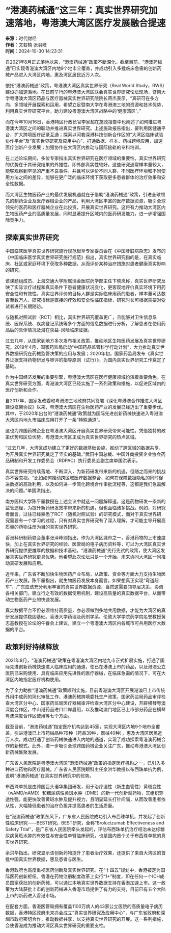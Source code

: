 # “港澳药械通”这三年：真实世界研究加速落地，粤港澳大湾区医疗发展融合提速

**来源**：时代财经  
**作者**：文若楠 张羽岐  
**时间**：2024-10-30 14:23:31  

自2021年8月正式落地以来，“港澳药械通”政策不断深化。截至目前，“港澳药械通”已实现粤港澳大湾区内地9个地市全覆盖，并成功引入多批临床急需的创新药械产品进入大湾区内地，惠及湾区居民近万人次。

依托“港澳药械通”政策，粤港澳大湾区真实世界研究（Real World Study，RWS）建设亦加速落地。在日前举行的粤港澳大湾区联会真实世界研究论坛现场，暨南大学粤港澳大湾区药品与医疗器械真实世界研究院院长蒋杰表示，“真研可在多方向、多领域开展探索和运用，希望立足暨南大学在粤港澳三地的资源和技术优势，利用真实世界研究平台，助力建设粤港澳大湾区战略中的‘健康湾区’。”

而在今年10月16日，香港特区行政长官李家超在施政报告中也阐述了如何推进粤港澳大湾区之间的联动并推进真实世界研究。上述施政报告指出，要利用医健通平台，扩大跨境医疗纪录互通；探索以河套深港科技创新合作区的“大湾区临床试验协作平台”及“真实世界研究及应用中心”，打通数据、样本、药械跨境应用，加速医疗创新产业发展；加强协作在大湾区内推动与国际接轨的专科培训。

在上述论坛期间，多位专家指出真实世界研究在医疗领域的重要性。真实世界研究的优势在于其研究结果的外推性，即外部真实性较好。这些研究通常样本量较大，能够观察到罕见的严重不良事件，并且可以评价不同人群、不同医疗环境和不同使用方法之间的差异，能够在更广泛的临床环境下获取更多患者群体的治疗效果和安全性数据。

而大湾区生物医药产业的最优发展机遇就在于借助“港澳药械通”政策，引进全球领先的制药企业及医疗器械企业的产品，利用大湾区丰富的医疗数据资源，吸引全球领先的医药和医疗器械企业在此投资，开展真实世界研究。这将有力推动大湾区内生物医药产业的高质量发展，同时显著提升区域内的医药研发能力，进一步增强国际竞争力。

## 探索真实世界研究

中国临床医学真实世界研究施行规范起草专家委员会在《中国肝脏病杂志》发布的《中国临床医学真实世界研究施行规范》指出，真实世界研究指的是，在真实临床、社区或家庭环境下获取多种数据，从而评价某种治疗措施对患者健康真实影响的研究。

该课题组成员、上海交通大学附属瑞金医院药学部主任卞晓岚称，真实世界研究反映了实际诊疗过程和真实条件下患者健康状况变化，更客观地评价真实环境下用药安全性和有效性。真实世界评价的目标人群是实际临床用药的患者，样本量可达数百至数万人，研究指标是直接的疗效和安全性临床指标，研究时长可根据需要对受试者进行长期随访。

与随机对照试验（RCT）相比，真实世界研究覆盖更广，且能够对卫生信息系统、医保系统、疾病登记系统等多个方面的信息数据进行分析，了解患者在使用药品后的具体情况及潜在获益-风险临床证据。

过去几年，从国家到地方多次发布相关政策，推动地区生物医药发展及真实世界研究。2019年4月，国家药监局启动“中国药品监管科学行动计划”，大力推动真实世界数据研究在药械监管决策的应用与发展；2020年初，国家药监局发布《真实世界证据支持药物研发与审评的指导原则（试行）》，为国内真实世界研究工作奠定了基础。

作为中国经济发展的重要引擎，粤港澳大湾区在医疗健康领域扮演着重要角色。在真实世界研究方面，粤港澳大湾区已经实施了一系列政策和措施，以促进区域内的医疗创新和合作。

自2017年，国家发改委和粤港澳三地政府共同签署《深化粤港澳合作推进大湾区建设框架协议》以来，粤港澳大湾区在生物医药产业的发展已经迈出了重要步伐。其中，于2020年出台的“港澳药械通”政策就为国际先进创新药械快速进入粤港澳大湾区内地九市临床应用打开了一条“特殊通道”。

这也为跨国药械企业在粤港澳大湾区开展真实世界研究带来可能性。凭借独特的政策优势和区位优势，粤港澳大湾区正成为真实世界研究的热点区域。

“过去几年，大湾区成功建立了更好的数据基础设施，推动了跨区域的数据共享，为开展真实世界研究奠定了坚实的基础。”武田中国总裁、中国外商投资企业协会药品研制和开发工作委员会（RDPAC）执行委员会副主席单国洪表示。

真实世界研究持续落地、不断深入，为新药研发带来新的机遇，但随之而来的挑战亦不容忽视。“比如如何推动跨区域医疗数据整合、如何在保障数据隐私的同时促进数据的高效利用，以及如何进一步简化跨境合作审批流程等，这都是我们急需解决的问题。”单国洪指出。

南方医科大学陈平雁教授在上述会议中就这一问题解释道，这是药物研发一条新的监管途径，为提升新药研发效率带来新的机遇，但也面临诸多挑战。例如，对研究者而言，过往已经熟悉了RCT（随机对照试验）的研究模式，而对于真实世界研究需要有一个学习的过程，只有对真实世界研究有了深入理解，才可能主导开展高质量的药物注册为目的真实世界研究。

香港科研制药联会董事张泽峰则指出，作为大湾区城市之一，香港药物的上市速度快，加上在真实世界研究的经验、医管局的电子病历资料等，可以为大湾区真实世界研究提供更雄厚的数据和技术基础。“港澳药械通”先行先试的政策，使大湾区发展真实世界研究更具优势。他希望此次论坛只是一个开始，未来协同大湾区一同推动真研发展和应用。

近年来，广东省不断加快生物医药产业布局，从政策、资金等方面大力支持生物医药产业发展。陈平雁指出，就生物医药发展本身而言，如果想真正实现“弯道超车”，广东应该充分利用丰富的真实世界数据资源，当然这需要领导层决策，协调各相关部门，建立行之有效的数据使用机制，建设高质量的真实数据平台，从而带动生物医药产业的快速发展。

真实数据平台不但必须维持高质量，亦必须做到多地共用数据，才能为大湾区的真研发展提供稳固基础。香港大学药理及药剂学系、伦敦大学学院药学院名誉教授黄志基教授在论坛的午餐会上建议，建立一个粤港澳大湾区内各城市可共用医疗大数据的平台。

## 政策利好持续释放

2021年8月，“港澳药械通”政策在粤港澳大湾区内地九市正式扩展实施，打通了国际先进创新药械快速进入临床应用的通道，使已在港澳上市的药品，以及港澳公立医院已采购使用、具有临床应用先进性的医疗器械，在临床急需的情况下，可在大湾区内地指定医疗机构使用。

为了全力助推“港澳药械通”政策顺利实施，目前粤港澳大湾区开展港澳已上市传统外用中成药的简化审批工作，港澳药械跨境委托生产政策，国家药监局药品审评检查大湾区分中心、国家药监局医疗器械审评检查大湾区分中心建设，开辟横琴粤澳深度合作区，中山港药品进口口岸启用，以及推动澳门地区已上市部分药品在横琴粤澳深度合作区使用等七个方面。

截至目前，“港澳药械通”指定医疗机构达到45家，实现大湾区内地9个地市全覆盖，引进港澳已上市药械品种79种（药品39种，器械40种），惠及大湾区居民近万人次，成功打通了创新药械快速进入内地的通道，实现了成功探索粤港澳药械合作的新模式。此外，进一步吸引全球跨国药械企业关注广东，推动粤港澳大湾区创新药械集聚发展。

广东省人民医院是粤港澳大湾区“港澳药械通”政策的指定医疗机构之一，已引入多种进口药物和医疗器械。广东省人民医院眼科主任余洪华教授以布西珠单抗为例，说明“港澳药械通”在真实世界研究中的优势。

布西珠单抗是由跨国巨头诺华集团研发，用于治疗湿性（新生血管性）黄斑变性（wAMD/nAMD）和糖尿病性黄斑水肿（DME）的新一代创新型药物，其组织穿透性强，能更快改善黄斑水肿及提升视力，且明显延长打针间隔，从而改善患者依从性，大幅降低患者的治疗负担并提高患者的生活质量。

在“港澳药械通”政策东风下，广东省人民医院成功引入布西珠单抗，并发起了创新性临床研究——BEST研究。BEST研究，全称“Brolucizumab Effectiveness and Safety Trial”，是广东省人民医院牵头发起的，评估布西珠单抗治疗经治未达标糖尿病黄斑水肿的有效性与安全性单臂临床研究，也是国内首个关于布西珠单抗的真实世界研究。

余洪华指出，研究显示该创新药物提升了患者治疗效果，还提供了来自大湾区的首批中国真实世界数据，惠及患者与医生。

香港政府也高度重视医药创新及真实世界研究。在“十四五”规划中，香港被定为国际医药创新枢纽。香港在药物注册制度改革上实行“1+”制度，即在任何一个ICH成员国家获批的创新药械，可以通过本地真实世界数据支持在香港加速上市。这一政策为大陆获批上市的创新药械进入香港市场提供了有力的支持，目前已有五个大陆上市的新药进入香港市场。

在配套方面，香港医管局拥有覆盖1100万病人的43家公立医院的高质量电子病历数据，香港特区政府未来亦会成立“真实世界研究及应用中心”，与广东省政府和深圳市政府密切合作，推动数据共享，以支持真实世界研究的开展。这一系列措施，会使香港成为推动大湾区真实世界研究的重要支柱。